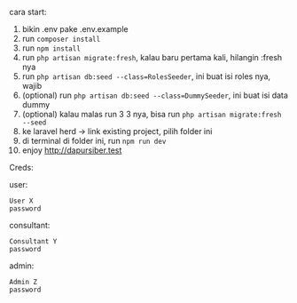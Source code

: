 cara start:

1. bikin .env pake .env.example
2. run `composer install`
3. run `npm install`
4. run `php artisan migrate:fresh`, kalau baru pertama kali, hilangin :fresh nya
5. run `php artisan db:seed --class=RolesSeeder`, ini buat isi roles nya, wajib
6. (optional) run `php artisan db:seed --class=DummySeeder`, ini buat isi data dummy
7. (optional) kalau malas run 3 3 nya, bisa run `php artisan migrate:fresh --seed`
8. ke laravel herd -> link existing project, pilih folder ini
9. di terminal di folder ini, run `npm run dev`
10. enjoy http://dapursiber.test

Creds:

user:
```
User X
password
```

consultant:
```
Consultant Y
password
```

admin:
```
Admin Z
password
```
